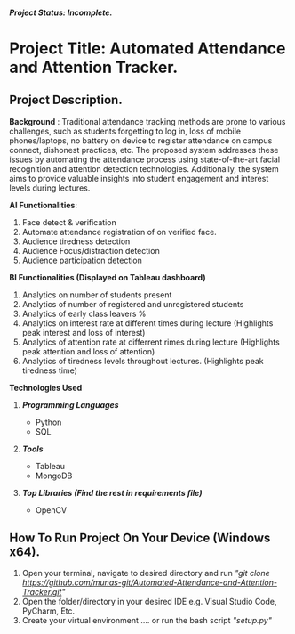 ##### Project Status: Incomplete.
# Project Title: Automated Attendance and Attention Tracker.

## Project Description.
**Background** :
Traditional attendance tracking methods are prone to various challenges, such as students forgetting to log in, loss of mobile phones/laptops, no battery on device to register attendance on campus connect, dishonest practices, etc. The proposed system addresses these issues by automating the attendance process using state-of-the-art facial recognition and attention detection technologies. Additionally, the system aims to provide valuable insights into student engagement and interest levels during lectures.</p>   

**AI Functionalities**:
1.  Face detect & verification
2.	Automate attendance registration of on verified face.
3.	Audience tiredness detection
4.	Audience Focus/distraction detection
5.	Audience participation detection

**BI Functionalities (Displayed on Tableau dashboard)**
1. Analytics on number of students present
2. Analytics of number of registered and unregistered students
3. Analytics of early class leavers %
4. Analytics on interest rate at different times during lecture (Highlights peak interest and loss of interest)
5. Analytics of attention rate at differrent rimes during lecture (Highlights peak attention and loss of attention)
6. Analytics of tiredness levels throughout lectures. (Highlights peak tiredness time)

**Technologies Used**
1. ***Programming Languages***
   - Python
   - SQL
    
2. ***Tools***
   - Tableau
   - MongoDB

3. ***Top Libraries (Find the rest in requirements file)***
   - OpenCV
  
## How To Run Project On Your Device (Windows x64).
1. Open your terminal, navigate to desired directory and run *"git clone https://github.com/munas-git/Automated-Attendance-and-Attention-Tracker.git"*
2. Open the folder/directory in your desired IDE e.g. Visual Studio Code, PyCharm, Etc.
3. Create your virtual environment .... or run the bash script *"setup.py"*
